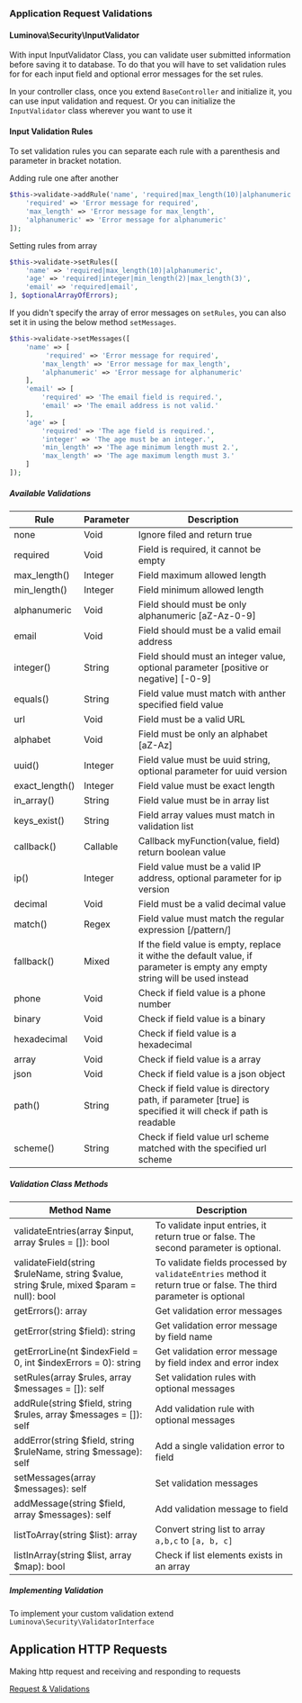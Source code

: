 ### Application Request Validations


#### Luminova\Security\InputValidator

With input InputValidator Class, you can validate user submitted information before saving it to database.
To do that you will have to set validation rules for for each input field and optional error messages for the set rules.

In your controller class, once you extend `BaseController` and initialize it, you can use input validation and request.
Or you can initialize the `InputValidator` class wherever you want to use it


#### Input Validation Rules

To set validation rules you can separate each rule with a parenthesis and parameter in bracket notation.

Adding rule one after another

```php
$this->validate->addRule('name', 'required|max_length(10)|alphanumeric', [
    'required' => 'Error message for required',
    'max_length' => 'Error message for max_length',
    'alphanumeric' => 'Error message for alphanumeric'
]);
```

Setting rules from array  
```php
$this->validate->setRules([
    'name' => 'required|max_length(10)|alphanumeric',
    'age' => 'required|integer|min_length(2)|max_length(3)',
    'email' => 'required|email',
], $optionalArrayOfErrors);
```
If you didn't specify the array of error messages on `setRules`, you can also set it in using the below method `setMessages`.

```php
$this->validate->setMessages([
    'name' => [
         'required' => 'Error message for required',
        'max_length' => 'Error message for max_length',
        'alphanumeric' => 'Error message for alphanumeric'
    ],
    'email' => [
        'required' => 'The email field is required.',
        'email' => 'The email address is not valid.'
    ],
    'age' => [
        'required' => 'The age field is required.',
        'integer' => 'The age must be an integer.',
        'min_length' => 'The age minimum length must 2.',
        'max_length' => 'The age maximum length must 3.'
    ]
]);
```

##### Available Validations

Rule           | Parameter    | Description
---------------|--------------|------------------------------------------------
none           |  Void        | Ignore filed and return true
required       |  Void        | Field is required, it cannot be empty
max_length()   |  Integer     | Field maximum allowed length
min_length()   |  Integer     | Field minimum allowed length
alphanumeric   |  Void        | Field should must be only alphanumeric [aZ-Az-0-9]
email          |  Void        | Field should must be a valid email address
integer()      |  String      | Field should must an integer value, optional parameter [positive or negative] [-0-9]
equals()       |  String      | Field value must match with anther specified field value 
url            |  Void        | Field must be a valid URL
alphabet       |  Void        | Field must be only an alphabet [aZ-Az]
uuid()         |  Integer     | Field value must be uuid string, optional parameter for uuid version 
exact_length() |  Integer     | Field value must be exact length
in_array()     |  String      | Field value must be in array list
keys_exist()   |  String      | Field array values must match in validation list
callback()     |  Callable    | Callback myFunction(value, field) return boolean value
ip()           |  Integer     | Field value must be a valid IP address, optional parameter for ip version
decimal        |  Void        | Field must be a valid decimal value
match()        |  Regex       | Field value must match the regular expression [/pattern/] 
fallback()     |  Mixed       | If the field value is empty, replace it withe the default value, if parameter is empty any empty string will be used instead
phone          |  Void        | Check if field value is a phone number
binary         |  Void        | Check if field value is a binary
hexadecimal    |  Void        | Check if field value is a hexadecimal
array          |  Void        | Check if field value is a array
json           |  Void        | Check if field value is a json object
path()         |  String      | Check if field value is directory path, if parameter [true] is specified it will check if path is readable 
scheme()       |  String       | Check if field value url scheme matched with the specified url scheme


##### Validation Class Methods

Method Name            |    Description 
-----------------------|------------------------------------------------
validateEntries(array $input, array $rules = []): bool  | To validate input entries, it return true or false. The second parameter is optional.
validateField(string $ruleName, string $value, string $rule, mixed $param = null): bool  | To validate fields processed by `validateEntries` method it return true or false. The third parameter is optional
getErrors(): array | Get validation error messages 
getError(string $field): string | Get validation error message by field name
getErrorLine(nt $indexField = 0, int $indexErrors = 0): string | Get validation error message by field index and error index
setRules(array $rules, array $messages = []): self | Set validation rules with optional messages
addRule(string $field, string $rules, array $messages = []): self | Add validation rule with optional messages
addError(string $field, string $ruleName, string $message): self | Add a single validation error to field
setMessages(array $messages): self | Set validation messages
addMessage(string $field, array $messages): self | Add validation message to field
listToArray(string $list): array | Convert string list to array `a,b,c` to `[a, b, c]`
listInArray(string $list, array $map): bool | Check if list elements exists in an array 

##### Implementing Validation 

To implement your custom validation extend `Luminova\Security\ValidatorInterface`

## Application HTTP Requests

Making http request and receiving and responding to requests

[Request & Validations](REQUEST.md)